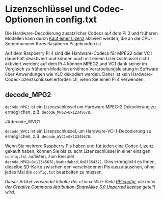 # Lizenzschlüssel und Codec-Optionen in config.txt

Die Hardware-Decodierung zusätzlicher Codecs auf dem Pi 3 und früheren Modellen kann durch [Kauf einer Lizenz](http://swag.raspberrypi.org/collections/software) aktiviert werden, die an die CPU-Seriennummer Ihres Raspberry Pi gebunden ist.

Auf dem Raspberry Pi 4 sind die Hardware-Codecs für MPEG2 oder VC1 dauerhaft deaktiviert und können auch mit einem Lizenzschlüssel nicht aktiviert werden; auf dem Pi 4 können MPEG2 und VC1 dank seiner im Vergleich zu früheren Modellen erhöhten Verarbeitungsleistung in Software über Anwendungen wie VLC dekodiert werden. Daher ist kein Hardware-Codec-Lizenzschlüssel erforderlich, wenn Sie einen Pi 4 verwenden.

## decode_MPG2

`decode_MPG2` ist ein Lizenzschlüssel um Hardware MPEG-2 Dekodierung zu ermöglichen, z.B. `decode_MPG2=0x12345678`.

##decode_WVC1

`decode_WVC1` ist ein Lizenzschlüssel, um Hardware-VC-1-Decodierung zu ermöglichen, z.B. `decode_WVC1=0x12345678`.

Wenn Sie mehrere Raspberry Pis haben und für jeden eine Codec-Lizenz gekauft haben, können Sie bis zu acht Lizenzschlüssel in einer einzigen `config.txt` auflisten, zum Beispiel `decode_MPG2=0x12345678,0xabcdabcd,0x87654321`. Dies ermöglicht es Ihnen, dieselbe SD-Karte zwischen den verschiedenen Pis auszutauschen, ohne jedes Mal die `config.txt` bearbeiten zu müssen.




*Dieser Artikel verwendet Inhalte der eLinux-Wiki-Seite [RPiconfig](http://elinux.org/RPiconfig), die unter der [Creative Commons Attribution-ShareAlike 3.0 Unported license](http://creativecommons.org/licenses/bis-sa/3.0/) geteilt wird.*